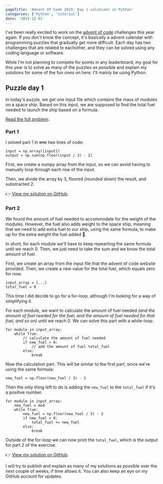 ```yaml
---
pageTitle: 'Advent Of Code 2019: Day 1 solutions in Python'
categories: ['Python', 'tutorial']
date: '2019-12-01'
---
```


I've been really excited to work on the [advent of code](https://adventofcode.com/) challenges this year again. If you don't know the concept, it's basically a advent calendar with programming puzzles that gradually get more difficult. Each day has two challenges that are related to eachother, and they can be solved using any coding language or software.

While I'm not planning to compete for points in any leaderboard, my goal for this year is to solve as many of the puzzles as possible and explain my solutions for some of the fun ones on here. I'll mainly be using Python.

## Puzzle day 1

In today's puzzle, we get one input file which contains the mass of modules on a space ship. Based on this input, we are supposed to find the total fuel needed to launch the ship based on a formula.

[Read the full problem](https://adventofcode.com/2019/day/1).

### Part 1

I solved part 1 in ~~one~~ two lines of code:

```
input = np.array([input])
output = np.sum(np.floor(input / 3) - 2)
```

First, we create a numpy array from the input, so we can avoid having to manually loop through each row of the input. 

Then, we divide the array by 3, floored _(rounded down)_ the result, and substracted 2. 

👉 [View my solution on GitHub](https://github.com/sarahfossheim/adventofcode19/blob/master/python/day-01/part1.py).

### Part 2

We found the amount of fuel needed to accommodate for the weight of the modules. However, the fuel also adds weight to the space ship, meaning that we need to add extra fuel to our ship, using the same formula, to make up for the extra weight the fuel added 🤯.

In short, for each module we'll have to keep repearting the same formula until we reach 0. Then, we just need to take the sum and we know the total amount of fuel. 

First, we create an array from the input file that the advent of code website provided. Then, we create a new value for the total fuel, which equals zero for now.

```
input_array = [...]
total_fuel = 0
```

This time I did decide to go for a for-loop, although I'm looking for a way of simplifying it. 

For each module, we want to calculate the amount of fuel needed _(and the amount of fuel needed for the fuel, and the amount of fuel needed for that fuel, and so on)_ until we reach 0. We can solve this part with a while-loop. 

```
for module in input_array:
    while True:
        // calculate the amount of fuel needed
        if new_fuel > 0:
            // add the amount of fuel total_fuel
        else:
            break
```

Now the calculation part. This will be similar to the first part, since we're using the same formula:

```
new_fuel = np.floor(new_fuel / 3) - 2
```

Then the only thing left to do is adding the `new_fuel` to the `total_fuel` if it's a positive number.

```
for module in input_array:
    new_fuel = mod
    while True:
        new_fuel = np.floor(new_fuel / 3) - 2
        if new_fuel > 0:
            total_fuel += new_fuel
        else:
            break
```

Outside of the for-loop we can now print the `total_fuel`, which is the output for part 2 of the exercise.

👉 [View my solution on GitHub](https://github.com/sarahfossheim/adventofcode19/blob/master/python/day-01/part2.py).

I will try to publish and explain as many of my solutions as possible over the next couple of weeks, if time allows it. You can also keep an eye on my GitHub account for updates.